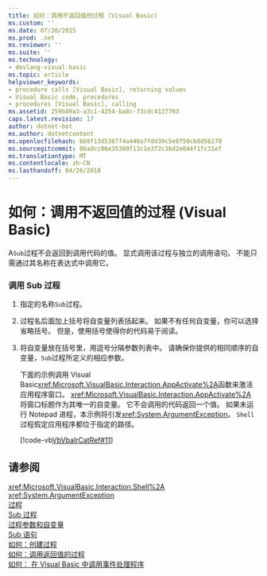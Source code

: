```yaml
---
title: 如何：调用不返回值的过程 (Visual Basic)
ms.custom: ''
ms.date: 07/20/2015
ms.prod: .net
ms.reviewer: ''
ms.suite: ''
ms.technology:
- devlang-visual-basic
ms.topic: article
helpviewer_keywords:
- procedure calls [Visual Basic], returning values
- Visual Basic code, procedures
- procedures [Visual Basic], calling
ms.assetid: 259b49a3-a3c1-4254-ba8c-73cdc4127703
caps.latest.revision: 17
author: dotnet-bot
ms.author: dotnetcontent
ms.openlocfilehash: bb9f13d5387f4a440a7fdd39c5e8f50cb8d56270
ms.sourcegitcommit: 86adcc06e35390f13c1e372c36d2e044f1fc31ef
ms.translationtype: MT
ms.contentlocale: zh-CN
ms.lasthandoff: 04/26/2018
---
```

# <a name="how-to-call-a-procedure-that-does-not-return-a-value-visual-basic"></a>如何：调用不返回值的过程 (Visual Basic)
A`Sub`过程不会返回到调用代码的值。 显式调用该过程与独立的调用语句。 不能只需通过其名称在表达式中调用它。  
  
### <a name="to-call-a-sub-procedure"></a>调用 Sub 过程  
  
1.  指定的名称`Sub`过程。  
  
2.  过程名后面加上括号将自变量列表括起来。 如果不有任何自变量，你可以选择省略括号。 但是，使用括号使得你的代码易于阅读。  
  
3.  将自变量放在括号里，用逗号分隔参数列表中。 请确保你提供的相同顺序的自变量，`Sub`过程所定义的相应参数。  
  
     下面的示例调用 Visual Basic<xref:Microsoft.VisualBasic.Interaction.AppActivate%2A>函数来激活应用程序窗口。 <xref:Microsoft.VisualBasic.Interaction.AppActivate%2A> 将窗口标题作为其唯一的自变量。 它不会调用的代码返回一个值。 如果未运行 Notepad 进程，本示例将引发<xref:System.ArgumentException>。 `Shell`过程假定应用程序都位于指定的路径。  
  
     [!code-vb[VbVbalrCatRef#11](./codesnippet/VisualBasic/how-to-call-a-procedure-that-does-not-return-a-value_1.vb)]  
  
## <a name="see-also"></a>请参阅  
 <xref:Microsoft.VisualBasic.Interaction.Shell%2A>  
 <xref:System.ArgumentException>  
 [过程](./index.md)  
 [Sub 过程](./sub-procedures.md)  
 [过程参数和自变量](./procedure-parameters-and-arguments.md)  
 [Sub 语句](../../../../visual-basic/language-reference/statements/sub-statement.md)  
 [如何：创建过程](./how-to-create-a-procedure.md)  
 [如何：调用返回值的过程](./how-to-call-a-procedure-that-returns-a-value.md)  
 [如何： 在 Visual Basic 中调用事件处理程序](./how-to-call-an-event-handler.md)
